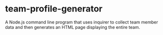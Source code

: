 # team-profile-generator
A Node.js command line program that uses inquirer to collect team member data and then generates an HTML page displaying the entire team.
